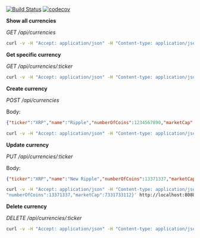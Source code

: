 [![Build Status](https://travis-ci.org/YelsewB/CryptoAPI.svg?branch=master)](https://travis-ci.org/YelsewB/CryptoAPI) 
[![codecov](https://codecov.io/gh/YelsewB/CryptoAPI/branch/master/graph/badge.svg)](https://codecov.io/gh/YelsewB/CryptoAPI)




**Show all currencies**


*GET /api/currencies*

```bash 
curl -v -H "Accept: application/json" -H "Content-type: application/json" GET http://localhost:8080/api/currencies
```

**Get specific currency**

*GET /api/currencies/:ticker*

```bash 
curl -v -H "Accept: application/json" -H "Content-type: application/json" GET http://localhost:8080/api/currencies/XRP
```

**Create currency**

*POST /api/currencies*

Body:
```json
{"ticker":"XRP","name":"Ripple","numberOfCoins":1234567890,"marketCap":987654321}
```

```bash 
curl -v -H "Accept: application/json" -H "Content-type: application/json" POST -d '{"ticker":"XRP","name":"Ripple","numberOfCoins":1234567890,"marketCap":987654321}' http://localhost:8080/api/currencies
```



**Update currency**

*PUT /api/currencies/:ticker*

Body:
```json
{"ticker":"XRP","name":"New Ripple","numberOfCoins":13371337,"marketCap":7331733112}
```

```bash 
curl -v -H "Accept: application/json" -H "Content-type: application/json" -X PUT -d '{"ticker":"XRP","name":"New Ripple",
"numberOfCoins":13371337,"marketCap":7331733112}' http://localhost:8080/api/currencies/XRP
```

**Delete currency**

*DELETE /api/currencies/:ticker*

```bash 
curl -v -H "Accept: application/json" -H "Content-type: application/json" -X DELETE http://localhost:8080/api/currencies/XRP
```
